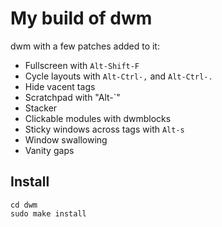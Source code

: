 # My build of dwm

dwm with a few patches added to it:

- Fullscreen with `Alt-Shift-F`
- Cycle layouts with `Alt-Ctrl-,` and `Alt-Ctrl-.`
- Hide vacent tags
- Scratchpad with "Alt-`"
- Stacker
- Clickable modules with dwmblocks
- Sticky windows across tags with `Alt-s`
- Window swallowing
- Vanity gaps

## Install

```
cd dwm
sudo make install
```
